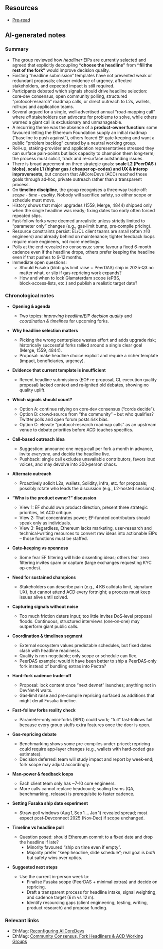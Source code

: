 ## Resources

- [Pre-read](Slides-notes/09-Jun-ACD-reconfiguration-preread.pdf)

## AI-generated notes

### Summary

* The group reviewed how *headliner* EIPs are currently selected and agreed that explicitly decoupling **“choose the headline”** from **“fill the rest of the fork”** would improve decision quality.
* Existing “headline submission” templates have not prevented weak or redundant proposals; clearer evidence of urgency, affected stakeholders, and expected impact is still required.
* Participants debated which signals should drive headline selection: core‑dev consensus, open community polling, structured “protocol‑research” roadmap calls, or direct outreach to L2s, wallets, roll‑ups and application teams.
* Several argued for a single, well‑advertised annual “road‑mapping call” where *all* stakeholders can advocate for problems to solve, while others warned a giant call is exclusionary and unmanageable.
* A recurring theme was the absence of a **product‑owner function**: some favoured letting the Ethereum Foundation supply an initial roadmap (“baseline to push against”), others feared EF gate‑keeping and want a public “problem backlog” curated by a neutral working group.
* Roll‑up, staking‑provider and application representatives stressed they can surface pain‑points but lack capacity to champion them long‑term; the process must solicit, track and re‑surface outstanding issues.
* There is broad agreement on three strategic goals: **scale L2 (PeerDAS / blobs), scale L1 (higher gas / cheaper op‑codes) and UX & interop improvements**, but concern that AllCoreDevs (ACD) reached those goals through ad‑hoc, private outreach rather than a transparent process.
* On **timeline discipline**, the group recognises a three‑way trade‑off: *scope ‑ time ‑ quality*. Nobody will sacrifice safety, so either scope or schedule must move.
* History shows that major upgrades (1559, Merge, 4844) shipped only when the single headline was ready; fixing dates too early often forced repeated slips.
* Fast‑follow forks were deemed unrealistic unless strictly limited to “parameter only” changes (e.g., gas‑limit bump, pre‑compile pricing).
* Resource constraints persist: EL/CL client teams are small (often ≤10 engineers) and already behind on maintenance; tighter feedback loops require more engineers, not more meetings.
* Polls at the end revealed no consensus: some favour a fixed 6‑month cadence even if the headline drops, others prefer keeping the headline even if that pushes to 9‑12 months.
* Immediate open questions:
  * Should Fusaka (blob gas limit raise + PeerDAS) ship in 2025‑Q3 no matter what, or slip if gas‑repricing work expands?
  * How and when to lock Glamsterdam scope (ePBS, block‑access‑lists, etc.) and publish a realistic target date?

### Chronological notes

* **Opening & agenda**

  * Two topics: *improving headline/EIP decision quality* and *coordination & timelines* for upcoming forks.

* **Why headline selection matters**

  * Picking the wrong centerpiece wastes effort and adds upgrade risk; historically successful forks rallied around a single clear goal (Merge, 1559, 4844).
  * Proposal: make headline choice explicit and require a richer template (impact, beneficiaries, urgency).

* **Evidence that current template is insufficient**
  * Recent headline submissions (EOF re‑proposal, CL execution quality proposal) lacked context and re‑ignited old debates, showing no quality uplift.

* **Which signals should count?**

  * Option A: continue relying on core‑dev consensus (“cords decide”).
  * Option B: crowd‑source from “the community” – but who qualifies? Twitter polls and open forum posts risk bias.
  * Option C: elevate “protocol‑research roadmap calls” as an upstream venue to debate priorities before ACD touches specifics.

* **Call‑based outreach idea**

  * Suggestion: announce one mega‑call per fork a month in advance, invite *everyone*, and decide the headline live.
  * Pushback: single call excludes unavailable contributors, favors loud voices, and may devolve into 300‑person chaos.

* **Alternate outreach**

  * Proactively solicit L2s, wallets, Solidity, infra, etc. for proposals; possibly rotate who leads the discussion (e.g., L2‑hosted sessions).

* **“Who is the product owner?” discussion**

  * View 1: EF should own product direction, present three strategic priorities, let ACD critique.
  * View 2: That concentrates power; EF‑funded contributors should speak only as individuals.
  * View 3: Regardless, Ethereum lacks marketing, user‑research and technical‑writing resources to convert raw ideas into actionable EIPs – those functions must be staffed.

* **Gate‑keeping vs openness**

  * Some fear EF filtering will hide dissenting ideas; others fear zero filtering invites spam or capture (large exchanges requesting KYC op‑codes).

* **Need for sustained champions**

  * Stakeholders can describe pain (e.g., 4 KB calldata limit, signature UX), but cannot attend ACD every fortnight; a process must keep issues alive until solved.

* **Capturing signals without noise**

  * Too much friction deters input; too little invites DoS‑level proposal floods. Continuous, structured interviews (one‑on‑one) may outperform giant public calls.

* **Coordination & timelines segment**

  * External ecosystem values predictable schedules, but fixed dates clash with headline readiness.
  * Quality is non‑negotiable; only scope or schedule can flex.
  * PeerDAS example: would it have been better to ship a PeerDAS‑only fork instead of bundling extras into Pectra?

* **Hard‑fork cadence trade‑off**

  * Proposal: lock content once “next devnet” launches; anything not in DevNet‑N waits.
  * Gas‑limit raise and pre‑compile repricing surfaced as additions that might derail Fusaka timeline.

* **Fast‑follow forks reality check**

  * Parameter‑only mini‑forks (BPO) could work; “full” fast‑follows fail because every group stuffs extra features once the door is open.

* **Gas‑repricing debate**

  * Benchmarking shows some pre‑compiles under‑priced; repricing could require app‑layer changes (e.g., wallets with hard‑coded gas estimates).
  * Decision deferred: team will study impact and report by week‑end; fork scope may adjust accordingly.

* **Man‑power & feedback loops**

  * Each client team only has \~7‑10 core engineers.
  * More calls cannot replace headcount; scaling teams (QA, benchmarking, release) is prerequisite to faster cadence.

* **Setting Fusaka ship date experiment**

  * Straw‑poll windows (Aug 1, Sep 1 … Jan 1) revealed spread; most expect post‑Devconnect 2025 (Nov‑Dec) if scope unchanged.

* **Timeline vs headline poll**

  * Question posed: should Ethereum commit to a fixed date and drop the headline if late?
    * Minority favoured “ship on time even if empty”.
    * Majority prefer “keep headline, slide schedule”; real goal is *both* but safety wins over optics.

* **Suggested next steps**

  * Use the current in‑person week to:
    * Finalise Fusaka scope (PeerDAS + minimal extras) and decide on repricing.
    * Draft a transparent process for headline intake, signal weighting, and cadence target (6 m vs 12 m).
    * Identify resourcing gaps (client engineering, testing, writing, product research) and propose funding.

### Relevant links

- EthMag: [Reconfiguring AllCoreDevs](https://ethereum-magicians.org/t/reconfiguring-allcoredevs/23370?u=nixo)
- EthMag: [Community Consensus, Fork Headliners & ACD Working Groups](https://ethereum-magicians.org/t/community-consensus-fork-headliners-acd-working-groups/24088?u=nixo)